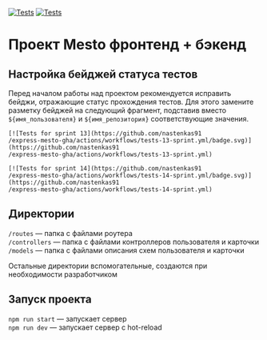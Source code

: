 [![Tests](https://github.com/yandex-praktikum/express-mesto-gha/actions/workflows/tests-13-sprint.yml/badge.svg)](https://github.com/nastenkas91/express-mesto-gha/actions/workflows/tests-13-sprint.yml)  [![Tests](https://github.com/yandex-praktikum/express-mesto-gha/actions/workflows/tests-14-sprint.yml/badge.svg)](https://github.com/nastenkas91/express-mesto-gha/actions/workflows/tests-14-sprint.yml)
# Проект Mesto фронтенд + бэкенд



## Настройка бейджей статуса тестов
Перед началом работы над проектом рекомендуется исправить бейджи, отражающие статус прохождения тестов.
Для этого замените разметку бейджей на следующий фрагмент, подставив вместо `${имя_пользователя}` и `${имя_репозитория}` соответствующие значения.

```
[![Tests for sprint 13](https://github.com/nastenkas91
/express-mesto-gha/actions/workflows/tests-13-sprint.yml/badge.svg)](https://github.com/nastenkas91
/express-mesto-gha/actions/workflows/tests-13-sprint.yml) 

[![Tests for sprint 14](https://github.com/nastenkas91
/express-mesto-gha/actions/workflows/tests-14-sprint.yml/badge.svg)](https://github.com/nastenkas91
/express-mesto-gha/actions/workflows/tests-14-sprint.yml)
```


## Директории

`/routes` — папка с файлами роутера  
`/controllers` — папка с файлами контроллеров пользователя и карточки   
`/models` — папка с файлами описания схем пользователя и карточки  
  
Остальные директории вспомогательные, создаются при необходимости разработчиком

## Запуск проекта

`npm run start` — запускает сервер   
`npm run dev` — запускает сервер с hot-reload
